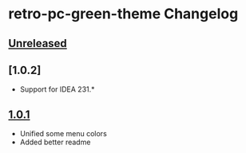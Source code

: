 <!-- Keep a Changelog guide -> https://keepachangelog.com -->

# retro-pc-green-theme Changelog

## [Unreleased]

## [1.0.2]
- Support for IDEA 231.*

## [1.0.1]
- Unified some menu colors
- Added better readme

[Unreleased]: https://github.com/pmkyl/retro-pc-green-theme/compare/v1.0.1...HEAD
[1.0.1]: https://github.com/pmkyl/retro-pc-green-theme/commits/v1.0.1
